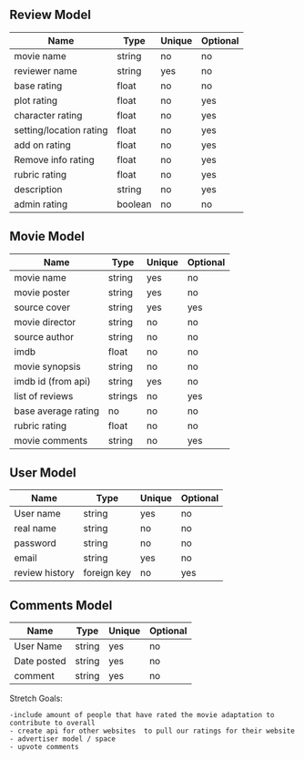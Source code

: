 ## __Review Model__

| Name | Type | Unique | Optional |
|-|-|-|-|
| movie name | string | no | no |
| reviewer name | string | yes | no |
| base rating | float | no | no |
| plot rating | float | no | yes |
| character rating | float | no | yes|
| setting/location rating | float | no | yes |
| add on rating | float | no | yes |
| Remove info rating | float | no | yes |
| rubric rating | float | no | yes |
|description | string | no | yes |
|admin rating | boolean | no | no | 

## __Movie Model__

| Name | Type | Unique | Optional |
|-|-|-|-|
|movie name | string | yes | no |
|movie poster | string | yes | no |
|source cover | string | yes | yes  |
|movie director| string | no | no | 
| source author | string | no | no |
| imdb | float | no | no| 
|movie synopsis | string | no | no| 
|imdb id (from api)| string | yes | no | 
|list of reviews | strings | no | yes | 
|base average rating | no | no| no| 
|rubric rating | float | no | no |
|movie comments | string | no | yes | 

## __User Model__ 
| Name | Type | Unique | Optional |
|-|-|-|-|
| User name | string | yes | no| 
|real name| string | no | no |
|password | string | no | no|
|email | string | yes | no| 
|review history | foreign key | no | yes|


## __Comments  Model__ 
| Name | Type | Unique | Optional |
|-|-|-|-|
|User Name | string | yes | no |
|Date posted | string | yes | no | 
|comment | string | yes | no |


Stretch Goals:
    
    -include amount of people that have rated the movie adaptation to contribute to overall 
    - create api for other websites  to pull our ratings for their website 
    - advertiser model / space 
    - upvote comments 